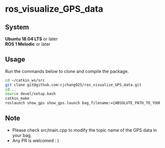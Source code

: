 # ros_visualize_GPS_data

## System
**Ubuntu 18.04 LTS** or later  
**ROS 1 Melodic** or later


## Usage
Run the commands below to clone and compile the package.  
```bash
cd ~/catkin_ws/src
git clone git@github.com:cjchang925/ros_visualize_GPS_data.git
cd ..
source devel/setup.bash
catkin_make
roslaunch show_gps show_gps.launch bag_filename:={ABSOLUTE_PATH_TO_YOUR_ROS_BAG}
```
## Note
+ Please check src/main.cpp to modify the topic name of the GPS data in your bag.
+ Any PR is welcomed : )

